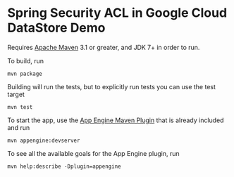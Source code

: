 Spring Security ACL in Google Cloud DataStore Demo
=

Requires [Apache Maven](http://maven.apache.org) 3.1 or greater, and JDK 7+ in order to run.

To build, run

    mvn package

Building will run the tests, but to explicitly run tests you can use the test target

    mvn test

To start the app, use the [App Engine Maven Plugin](http://code.google.com/p/appengine-maven-plugin/) that is already included and run

    mvn appengine:devserver

To see all the available goals for the App Engine plugin, run

    mvn help:describe -Dplugin=appengine
